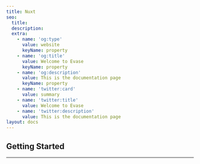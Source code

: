 ```yaml
---
title: Nuxt
seo:
  title: 
  description: 
  extra:
    - name: 'og:type'
      value: website
      keyName: property
    - name: 'og:title'
      value: Welcome to Evase
      keyName: property
    - name: 'og:description'
      value: This is the documentation page
      keyName: property
    - name: 'twitter:card'
      value: summary
    - name: 'twitter:title'
      value: Welcome to Evase
    - name: 'twitter:description'
      value: This is the documentation page
layout: docs
---
```


<h2>Getting Started</h2>

---
